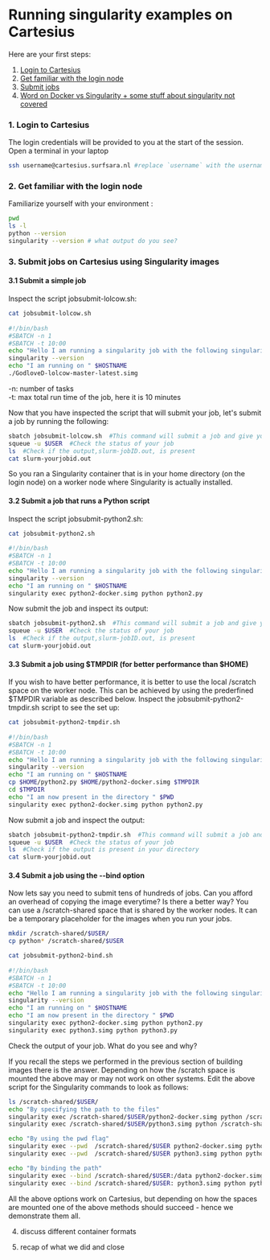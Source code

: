 # Running singularity examples on Cartesius

Here are your first steps:

1. [Login to Cartesius](#cartesius-login)
2. [Get familiar with the login node](#cartesius-env)
3. [Submit jobs](#job-submit)
4. [Word on Docker vs Singularity + some stuff about singularity not covered](#wrap-up)

### <a name="cartesius-login"></a> 1. Login to Cartesius

The login credentials will be provided to you at the start of the session. Open a terminal in your laptop 
    
 ```sh
 ssh username@cartesius.surfsara.nl #replace `username` with the username assigned to you
 ```
  
### <a name="cartesius-env"></a> 2. Get familiar with the login node

Familiarize yourself with your environment :

 ```sh
 pwd
 ls -l
 python --version
 singularity --version # what output do you see?
 ```

### <a name="job-submit"></a> 3. Submit jobs on Cartesius using Singularity images

#### 3.1 Submit a simple job 

Inspect the script jobsubmit-lolcow.sh:
  
 ```sh
 cat jobsubmit-lolcow.sh
  
 #!/bin/bash
 #SBATCH -n 1
 #SBATCH -t 10:00
 echo "Hello I am running a singularity job with the following singularity version"
 singularity --version
 echo "I am running on " $HOSTNAME
 ./GodloveD-lolcow-master-latest.simg
 ```
 -n: number of tasks  
 -t: max total run time of the job, here it is 10 minutes
  
Now that you have inspected the script that will submit your job, let's submit a job by running the following:
  
 ```sh
 sbatch jobsubmit-lolcow.sh  #This command will submit a job and give you a job ID in return
 squeue -u $USER  #Check the status of your job
 ls  #Check if the output,slurm-jobID.out, is present
 cat slurm-yourjobid.out
 ```
 
So you ran a Singularity container that is in your home directory (on the login node) on a worker node where Singularity is actually installed.

#### 3.2 Submit a job that runs a Python script

Inspect the script jobsubmit-python2.sh:

 ```sh
 cat jobsubmit-python2.sh
  
 #!/bin/bash
 #SBATCH -n 1
 #SBATCH -t 10:00
 echo "Hello I am running a singularity job with the following singularity version"
 singularity --version
 echo "I am running on " $HOSTNAME
 singularity exec python2-docker.simg python python2.py
 ```
Now submit the job and inspect its output:
  
 ```sh
 sbatch jobsubmit-python2.sh  #This command will submit a job and give you a job ID in return
 squeue -u $USER  #Check the status of your job
 ls  #Check if the output,slurm-jobID.out, is present
 cat slurm-yourjobid.out
 ```

#### 3.3 Submit a job using $TMPDIR (for better performance than $HOME)

If you wish to have better performance, it is better to use the local /scratch space on the worker node. This can be achieved  by using the prederfined $TMPDIR variable as described below. Inspect the jobsubmit-python2-tmpdir.sh script to see the set up:
 
 ```sh
 cat jobsubmit-python2-tmpdir.sh
  
 #!/bin/bash
 #SBATCH -n 1
 #SBATCH -t 10:00
 echo "Hello I am running a singularity job with the following singularity version"
 singularity --version
 echo "I am running on " $HOSTNAME
 cp $HOME/python2.py $HOME/python2-docker.simg $TMPDIR
 cd $TMPDIR
 echo "I am now present in the directory " $PWD
 singularity exec python2-docker.simg python python2.py
 ```

Now submit a job and inspect the output:
  
 ```sh
 sbatch jobsubmit-python2-tmpdir.sh  #This command will submit a job and give you a job ID in return  
 squeue -u $USER  #Check the status of your job
 ls  #Check if the output is present in your directory
 cat slurm-yourjobid.out
 ```
  
#### 3.4 Submit a job using the --bind option

Now lets say you need to submit tens of hundreds of jobs. Can you afford an overhead of copying the image everytime? Is there a better way? You can use a /scratch-shared space that is shared by the worker nodes. It can be a temporary placeholder for the images when you run your jobs.

 ```sh
 mkdir /scratch-shared/$USER/
 cp python* /scratch-shared/$USER  
 ```
  
 ```sh
 cat jobsubmit-python2-bind.sh
  
 #!/bin/bash
 #SBATCH -n 1
 #SBATCH -t 10:00
 echo "Hello I am running a singularity job with the following singularity version"
 singularity --version
 echo "I am running on " $HOSTNAME
 echo "I am now present in the directory " $PWD
 singularity exec python2-docker.simg python python2.py
 singularity exec python3.simg python python3.py
 ```

Check the output of your job. What do you see and why?
  
If you recall the steps we performed in the previous section of building images there is the answer. Depending on how the /scratch space is mounted the above may or may not work on other systems. Edit the above script for the Singularity commands to look as follows:

  ```sh
  ls /scratch-shared/$USER/
  echo "By specifying the path to the files"
  singularity exec /scratch-shared/$USER/python2-docker.simg python /scratch-shared/$USER/python2.py   
  singularity exec /scratch-shared/$USER/python3.simg python /scratch-shared/$USER/python3.py 
  
  echo "By using the pwd flag"
  singularity exec --pwd  /scratch-shared/$USER python2-docker.simg python python2.py
  singularity exec --pwd  /scratch-shared/$USER python3.simg python python3.py  
  
  echo "By binding the path"
  singularity exec --bind /scratch-shared/$USER:/data python2-docker.simg python /data/python3.py
  singularity exec --bind /scratch-shared/$USER: python3.simg python python3.py
  ```
  All the above options work on Cartesius, but depending on how the spaces are mounted one of the above methods should succeed - hence we demonstrate them all. 

4. discuss different container formats


5. recap of what we did and close







